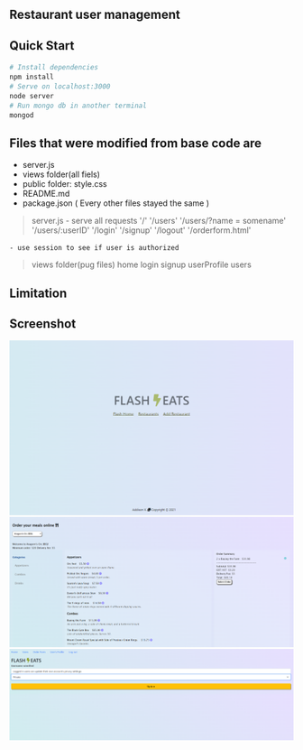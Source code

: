 
## Restaurant user management

## Quick Start
```bash
# Install dependencies
npm install
# Serve on localhost:3000
node server
# Run mongo db in another terminal
mongod
```
## Files that were modified from base code are
- server.js
- views folder(all fiels)
- public folder: style.css
- README.md
- package.json
( Every other files stayed the same )

> server.js
    - serve all requests
        '/'
        '/users'
        '/users/?name = somename'
        '/users/:userID'
        '/login'
        '/signup'
        '/logout'
        '/orderform.html'

    - use session to see if user is authorized

> views folder(pug files)
    home
    login
    signup
    userProfile
    users

## Limitation

## Screenshot
![flasheat](flash%20eat.png)
![orderform](https://github.com/addiexx1/flasheat/blob/main/order%20form.png)
![user](User.png)

